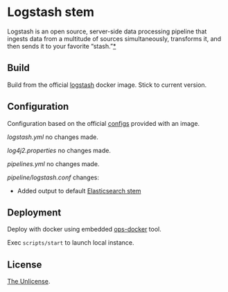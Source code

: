 # Logstash stem

Logstash is an open source, server-side data processing pipeline that ingests data from a multitude of sources simultaneously, transforms it, and then sends it to your favorite “stash.”[\*](https://www.elastic.co/products/logstash)

## Build

Build from the official [logstash](https://hub.docker.com/_/logstash/) docker image. Stick to current version.

## Configuration

Configuration based on the official [configs](https://github.com/elastic/logstash-docker/tree/7.0.1/build/logstash/config) provided with an image.

*logstash.yml* no changes made.

*log4j2.properties* no changes made.

*pipelines.yml* no changes made.

*pipeline/logstash.conf* changes:

* Added output to default [Elasticsearch stem](https://github.com/withinstem/elasticsearch)

## Deployment

Deploy with docker using embedded [ops-docker](https://github.com/ops-tools/ops-docker) tool.

Exec `scripts/start` to launch local instance.

## License

[The Unlicense](LICENSE).
